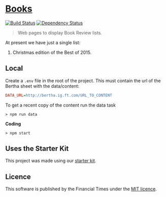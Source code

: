 # [Books](https://ft-interactive.github.io/books)

[![Build Status][travis-image]][travis-url] [![Dependency Status][devdeps-image]][devdeps-url]

> Web pages to display Book Review lists.

At present we have just a single list: 

1. Christmas edition of the Best of 2015.

## Local

Create a `.env` file in the root of the project. This must contain the url of the Bertha sheet with the data/content:

```ini
DATA_URL=http://bertha.ig.ft.com/URL_TO_CONTENT
```

To get a recent copy of the content run the data task

```shell
> npm run data
```

**Coding**

```shell
> npm start
```

## Uses the Starter Kit

This project was made using our [starter kit](http://ft-interactive.github.io/guides/project-starter-kit/).

## Licence
This software is published by the Financial Times under the [MIT licence](http://opensource.org/licenses/MIT).

<!-- badge URLs -->
[travis-url]: http://travis-ci.org/ft-interactive/books
[travis-image]: https://img.shields.io/travis/ft-interactive/books.svg?style=flat-square

[devdeps-url]: https://david-dm.org/ft-interactive/books#info=devDependencies
[devdeps-image]: https://img.shields.io/david/dev/ft-interactive/books.svg?style=flat-square
